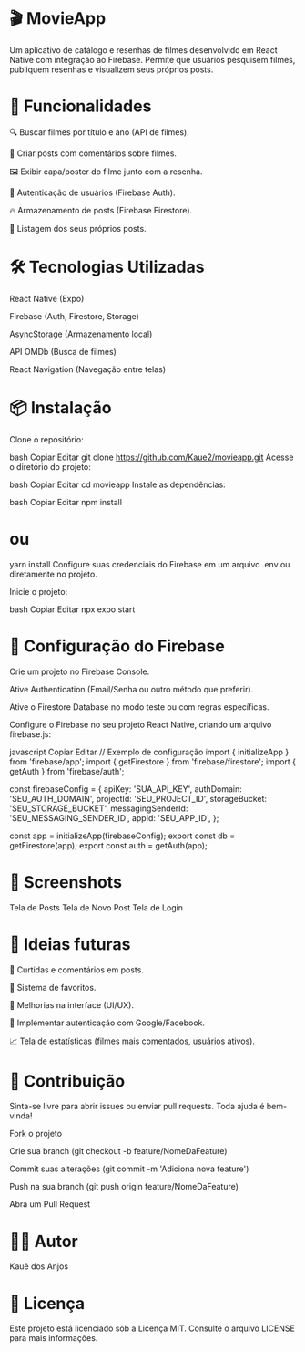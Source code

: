 # 🎬 MovieApp
Um aplicativo de catálogo e resenhas de filmes desenvolvido em React Native com integração ao Firebase. Permite que usuários pesquisem filmes, publiquem resenhas e visualizem seus próprios posts.



# 🚀 Funcionalidades
  🔍 Buscar filmes por título e ano (API de filmes).

  📝 Criar posts com comentários sobre filmes.

  🖼️ Exibir capa/poster do filme junto com a resenha.

  👥 Autenticação de usuários (Firebase Auth).

  🔥 Armazenamento de posts (Firebase Firestore).

  👤 Listagem dos seus próprios posts.

# 🛠️ Tecnologias Utilizadas
  React Native (Expo)

  Firebase (Auth, Firestore, Storage)

  AsyncStorage (Armazenamento local)

  API OMDb (Busca de filmes)

  React Navigation (Navegação entre telas)

# 📦 Instalação
Clone o repositório:

bash
Copiar
Editar
git clone https://github.com/Kaue2/movieapp.git
Acesse o diretório do projeto:

bash
Copiar
Editar
cd movieapp
Instale as dependências:

bash
Copiar
Editar
npm install
# ou
yarn install
Configure suas credenciais do Firebase em um arquivo .env ou diretamente no projeto.

Inicie o projeto:

bash
Copiar
Editar
npx expo start
# 🔑 Configuração do Firebase
Crie um projeto no Firebase Console.

Ative Authentication (Email/Senha ou outro método que preferir).

Ative o Firestore Database no modo teste ou com regras específicas.

Configure o Firebase no seu projeto React Native, criando um arquivo firebase.js:

javascript
Copiar
Editar
// Exemplo de configuração
import { initializeApp } from 'firebase/app';
import { getFirestore } from 'firebase/firestore';
import { getAuth } from 'firebase/auth';

const firebaseConfig = {
  apiKey: 'SUA_API_KEY',
  authDomain: 'SEU_AUTH_DOMAIN',
  projectId: 'SEU_PROJECT_ID',
  storageBucket: 'SEU_STORAGE_BUCKET',
  messagingSenderId: 'SEU_MESSAGING_SENDER_ID',
  appId: 'SEU_APP_ID',
};

const app = initializeApp(firebaseConfig);
export const db = getFirestore(app);
export const auth = getAuth(app);
# 📸 Screenshots
Tela de Posts	Tela de Novo Post	Tela de Login

# 🧠 Ideias futuras
💬 Curtidas e comentários em posts.

🌟 Sistema de favoritos.

🎨 Melhorias na interface (UI/UX).

🔐 Implementar autenticação com Google/Facebook.

📈 Tela de estatísticas (filmes mais comentados, usuários ativos).

# 🤝 Contribuição
Sinta-se livre para abrir issues ou enviar pull requests. Toda ajuda é bem-vinda!

Fork o projeto

Crie sua branch (git checkout -b feature/NomeDaFeature)

Commit suas alterações (git commit -m 'Adiciona nova feature')

Push na sua branch (git push origin feature/NomeDaFeature)

Abra um Pull Request

# 🧑‍💻 Autor
Kauê dos Anjos

# 📝 Licença
Este projeto está licenciado sob a Licença MIT. Consulte o arquivo LICENSE para mais informações.
